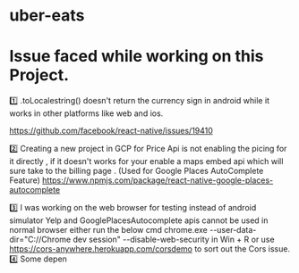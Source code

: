 # uber-eats

# Issue faced while working on this Project.

1️⃣ .toLocalestring() doesn't return the currency sign in android while it works in other platforms like web and ios.

https://github.com/facebook/react-native/issues/19410

2️⃣ Creating a new project in GCP for Price Api is not enabling the picing for it directly , if it doesn't works for your enable a maps embed api which
    will sure take to the billing page . (Used for Google Places AutoComplete Feature)
    https://www.npmjs.com/package/react-native-google-places-autocomplete
    
3️⃣ I was working on the web browser for testing instead of android simulator Yelp and GooglePlacesAutocomplete apis cannot be used in normal browser either run the below cmd
    chrome.exe --user-data-dir="C://Chrome dev session" --disable-web-security in Win + R or use
    https://cors-anywhere.herokuapp.com/corsdemo to sort out the Cors issue.
4️⃣ Some depen
